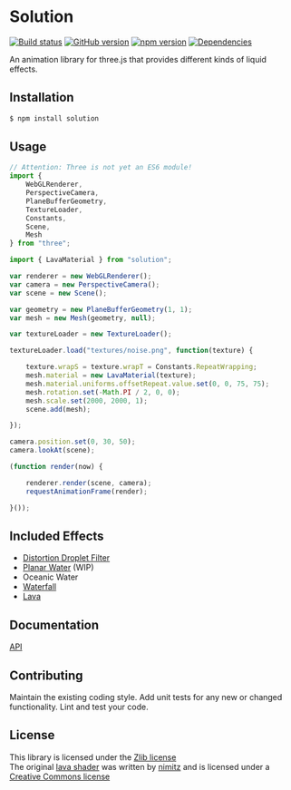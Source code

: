 # Solution 
[![Build status](https://travis-ci.org/vanruesc/solution.svg?branch=master)](https://travis-ci.org/vanruesc/solution) 
[![GitHub version](https://badge.fury.io/gh/vanruesc%2Fsolution.svg)](https://badge.fury.io/gh/vanruesc%2Fsolution) 
[![npm version](https://badge.fury.io/js/solution.svg)](http://badge.fury.io/js/solution) 
[![Dependencies](https://david-dm.org/vanruesc/solution.svg?branch=master)](https://david-dm.org/vanruesc/solution)

An animation library for three.js that provides different kinds of liquid effects. 


## Installation

```sh
$ npm install solution
``` 


## Usage

```javascript
// Attention: Three is not yet an ES6 module!
import {
	WebGLRenderer,
	PerspectiveCamera,
	PlaneBufferGeometry,
	TextureLoader,
	Constants,
	Scene,
	Mesh
} from "three";

import { LavaMaterial } from "solution";

var renderer = new WebGLRenderer();
var camera = new PerspectiveCamera();
var scene = new Scene();

var geometry = new PlaneBufferGeometry(1, 1);
var mesh = new Mesh(geometry, null);

var textureLoader = new TextureLoader();

textureLoader.load("textures/noise.png", function(texture) {

	texture.wrapS = texture.wrapT = Constants.RepeatWrapping;
	mesh.material = new LavaMaterial(texture);
	mesh.material.uniforms.offsetRepeat.value.set(0, 0, 75, 75);
	mesh.rotation.set(-Math.PI / 2, 0, 0);
	mesh.scale.set(2000, 2000, 1);
	scene.add(mesh);

});

camera.position.set(0, 30, 50);
camera.lookAt(scene);

(function render(now) {

	renderer.render(scene, camera);
	requestAnimationFrame(render);

}());
```


## Included Effects
 - [Distortion Droplet Filter](http://vanruesc.github.io/solution/public/distortion.html) 
 - [Planar Water](http://vanruesc.github.io/solution/public/planar-water.html) (WIP) 
 - Oceanic Water 
 - [Waterfall](http://vanruesc.github.io/solution/public/waterfall.html) 
 - [Lava](http://vanruesc.github.io/solution/public/lava.html) 


## Documentation
[API](http://vanruesc.github.io/solution/docs)


## Contributing
Maintain the existing coding style. Add unit tests for any new or changed functionality. Lint and test your code.


## License
This library is licensed under the [Zlib license](https://github.com/vanruesc/solution/blob/master/LICENSE)  
The original [lava shader](https://github.com/vanruesc/solution/blob/master/src/materials/lava/glsl/shader.frag#L49-L125) 
was written by [nimitz](https://www.shadertoy.com/user/nimitz) and is licensed under a 
[Creative Commons license](http://creativecommons.org/licenses/by-nc-sa/3.0/legalcode) 
